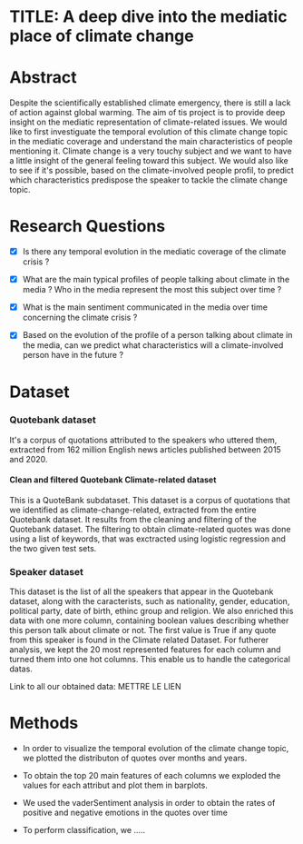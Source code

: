 # TITLE: A deep dive into the mediatic place of climate change

# Abstract 

Despite the scientifically established climate emergency, there is still a lack of action against global warming. The aim of tis project is to provide deep insight on the mediatic representation of climate-related issues. We would like to first investiguate the temporal evolution of this climate change topic in the mediatic coverage and understand the main characteristics of people mentioning it. Climate change is a very touchy subject and we want to have a little insight of the general feeling toward this subject.  We would also like to see if it's possible, based on the climate-involved people profil, to predict which characteristics predispose the speaker to tackle the climate change topic.

# Research Questions
 
- [x] Is there any temporal evolution in the mediatic coverage of the climate crisis ? 
 
- [x] What are the main typical profiles of people talking about climate in the media ? Who in the media represent the most this subject over time ?   

- [x] What is the main sentiment communicated in the media over time concerning the climate crisis ? 
 
- [x]  Based on the evolution of the profile of a person talking about climate in the media, can we predict what characteristics will a climate-involved person have in the future ?

# Dataset 

### Quotebank dataset 
It's a corpus of quotations attributed to the speakers who uttered them, extracted from 162 million English news articles published between 2015 and 2020. 

#### Clean and filtered Quotebank Climate-related dataset
This is a QuoteBank subdataset.
This dataset is a corpus of quotations that we identified as climate-change-related, extracted from the entire Quotebank dataset. It results from the cleaning and filtering of the Quotebank dataset. The filtering to obtain climate-related quotes was done using a list of keywords, that was exctracted using logistic regression and the two given test sets. 

### Speaker dataset
This dataset is the list of all the speakers that appear in the Quotebank dataset, along with the caracterists, such as nationality, gender, education, political party, date of birth, ethinc group and religion. We also enriched this data with one more column, containing boolean values describing whether this person talk about climate or not. The first value is True if any quote from this speaker is found in the Climate related Dataset. For futherer analysis, we kept the 20 most represented features for each column and turned them into one hot columns. This enable us to handle the categorical datas.

Link to all our obtained data: METTRE LE LIEN

# Methods

- In order to visualize the temporal evolution of the climate change topic, we plotted the distributon of quotes over months and years.

- To obtain the top 20 main features of each columns we exploded the values for each attribut and plot them in barplots.

- We used the vaderSentiment analysis in order to obtain the rates of positive and negative emotions in the quotes over time

- To perform classification, we .....



